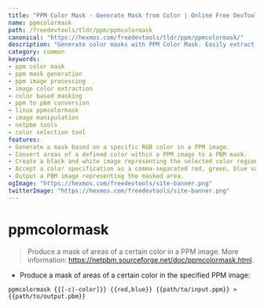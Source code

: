 ```yaml
---
title: "PPM Color Mask - Generate Mask from Color | Online Free DevTools by Hexmos"
name: ppmcolormask
path: /freedevtools/tldr/ppm/ppmcolormask
canonical: "https://hexmos.com/freedevtools/tldr/ppm/ppmcolormask/"
description: "Generate color masks with PPM Color Mask. Easily extract regions of a specific color from PPM images. Free online tool, no registration required."
category: common
keywords:
- ppm color mask
- ppm mask generation
- ppm image processing
- image color extraction
- color based masking
- ppm to pbm conversion
- linux ppmcolormask
- image manipulation
- netpbm tools
- color selection tool
features:
- Generate a mask based on a specific RGB color in a PPM image.
- Convert areas of a defined color within a PPM image to a PBM mask.
- Create a black and white image representing the selected color regions.
- Accept a color specification as a comma-separated red, green, blue value.
- Output a PBM image representing the masked area.
ogImage: "https://hexmos.com/freedevtools/site-banner.png"
twitterImage: "https://hexmos.com/freedevtools/site-banner.png"
---
```


# ppmcolormask

> Produce a mask of areas of a certain color in a PPM image.
> More information: <https://netpbm.sourceforge.net/doc/ppmcolormask.html>.

- Produce a mask of areas of a certain color in the specified PPM image:

`ppmcolormask {{[-c|-color]}} {{red,blue}} {{path/to/input.ppm}} > {{path/to/output.pbm}}`
